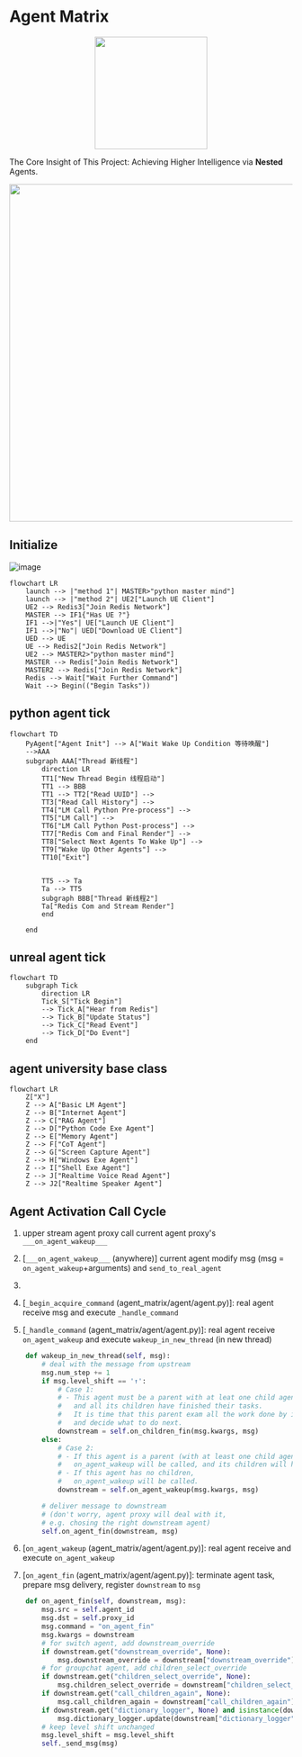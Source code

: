 # Agent Matrix

<div align="center">
<img src="https://github.com/binary-husky/agent-matrix/assets/96192199/a51c4498-a5be-4ff6-9625-fd344108cf1f" width="200" >
</div>

The Core Insight of This Project: Achieving Higher Intelligence via **Nested** Agents.

<div align="center">
<img src=https://github.com/binary-husky/agent-matrix/assets/96192199/7d3e2856-9c37-46af-ba26-662f135ffac7" width="600" >
</div>

## Initialize


![image](https://github.com/binary-husky/agent-matrix/assets/96192199/991a47f3-e805-43d5-a62f-da7def5ba5f5)

```mermaid
flowchart LR
    launch --> |"method 1"| MASTER>"python master mind"]
    launch --> |"method 2"| UE2["Launch UE Client"]
    UE2 --> Redis3["Join Redis Network"]
    MASTER --> IF1{"Has UE ?"}
    IF1 -->|"Yes"| UE["Launch UE Client"]
    IF1 -->|"No"| UED["Download UE Client"]
    UED --> UE
    UE --> Redis2["Join Redis Network"]
    UE2 --> MASTER2>"python master mind"]
    MASTER --> Redis["Join Redis Network"]
    MASTER2 --> Redis["Join Redis Network"]
    Redis --> Wait["Wait Further Command"]
    Wait --> Begin(("Begin Tasks"))
```

## python agent tick

```mermaid
flowchart TD
    PyAgent["Agent Init"] --> A["Wait Wake Up Condition 等待唤醒"]
    -->AAA
    subgraph AAA["Thread 新线程"]
        direction LR
        TT1["New Thread Begin 线程启动"]
        TT1 --> BBB
        TT1 --> TT2["Read UUID"] -->
        TT3["Read Call History"] -->
        TT4["LM Call Python Pre-process"] -->
        TT5["LM Call"] -->
        TT6["LM Call Python Post-process"] -->
        TT7["Redis Com and Final Render"] -->
        TT8["Select Next Agents To Wake Up"] -->
        TT9["Wake Up Other Agents"] -->
        TT10["Exit"]


        TT5 --> Ta
        Ta --> TT5
        subgraph BBB["Thread 新线程2"]
        Ta["Redis Com and Stream Render"]
        end

    end

```


## unreal agent tick
```mermaid
flowchart TD
    subgraph Tick
        direction LR
        Tick_S["Tick Begin"] 
        --> Tick_A["Hear from Redis"]
        --> Tick_B["Update Status"]
        --> Tick_C["Read Event"]
        --> Tick_D["Do Event"]
    end
```


## agent university base class

```mermaid
flowchart LR
    Z["X"]
    Z --> A["Basic LM Agent"]
    Z --> B["Internet Agent"]
    Z --> C["RAG Agent"]
    Z --> D["Python Code Exe Agent"]
    Z --> E["Memory Agent"]
    Z --> F["CoT Agent"]
    Z --> G["Screen Capture Agent"]
    Z --> H["Windows Exe Agent"]
    Z --> I["Shell Exe Agent"]
    Z --> J["Realtime Voice Read Agent"]
    Z --> J2["Realtime Speaker Agent"]
```


## Agent Activation Call Cycle

1. upper stream agent proxy call current agent proxy's `___on_agent_wakeup___`

2. [`___on_agent_wakeup___` (anywhere)] current agent modify msg (msg = `on_agent_wakeup`+arguments) and `send_to_real_agent`

3. [`send_to_real_agent` (agent_matrix/agent/agent_proxy.py)]: `message_queue_send_to_real_agent`

4. [`_begin_acquire_command` (agent_matrix/agent/agent.py)]: real agent receive msg and execute `_handle_command`

5. [`_handle_command` (agent_matrix/agent/agent.py)]: real agent receive `on_agent_wakeup` and execute `wakeup_in_new_thread` (in new thread)

```python
    def wakeup_in_new_thread(self, msg):
        # deal with the message from upstream
        msg.num_step += 1
        if msg.level_shift == '↑':
            # Case 1:
            # - This agent must be a parent with at leat one child agent,
            #   and all its children have finished their tasks.
            #   It is time that this parent exam all the work done by its children
            #   and decide what to do next.
            downstream = self.on_children_fin(msg.kwargs, msg)
        else:
            # Case 2:
            # - If this agent is a parent (with at least one child agent),
            #   on_agent_wakeup will be called, and its children will handle more work afterwards.
            # - If this agent has no children,
            #   on_agent_wakeup will be called.
            downstream = self.on_agent_wakeup(msg.kwargs, msg)

        # deliver message to downstream
        # (don't worry, agent proxy will deal with it,
        # e.g. chosing the right downstream agent)
        self.on_agent_fin(downstream, msg)
```

6. [`on_agent_wakeup` (agent_matrix/agent/agent.py)]: real agent receive and execute `on_agent_wakeup`

7. [`on_agent_fin` (agent_matrix/agent/agent.py)]: terminate agent task, prepare msg delivery, register `downstream` to `msg`
```python
    def on_agent_fin(self, downstream, msg):
        msg.src = self.agent_id
        msg.dst = self.proxy_id
        msg.command = "on_agent_fin"
        msg.kwargs = downstream
        # for switch agent, add downstream_override
        if downstream.get("downstream_override", None):
            msg.downstream_override = downstream["downstream_override"]
        # for groupchat agent, add children_select_override
        if downstream.get("children_select_override", None):
            msg.children_select_override = downstream["children_select_override"]
        if downstream.get("call_children_again", None):
            msg.call_children_again = downstream["call_children_again"]
        if downstream.get("dictionary_logger", None) and isinstance(downstream["dictionary_logger"], dict):
            msg.dictionary_logger.update(downstream["dictionary_logger"])
        # keep level shift unchanged
        msg.level_shift = msg.level_shift
        self._send_msg(msg)
```